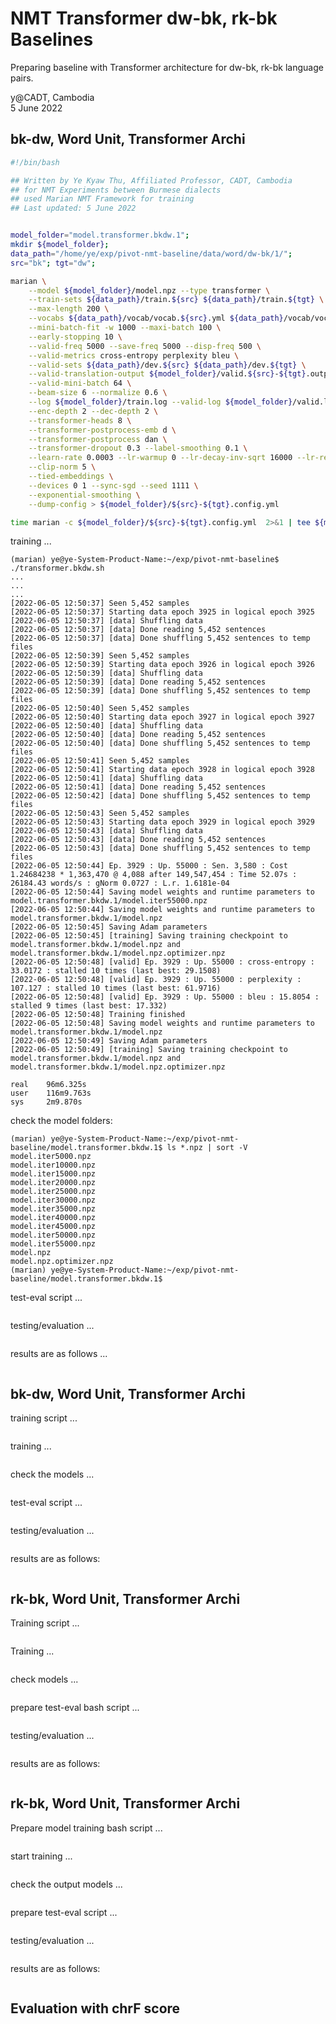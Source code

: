 # NMT Transformer dw-bk, rk-bk Baselines

Preparing baseline with Transformer architecture for dw-bk, rk-bk language pairs.  

y@CADT, Cambodia  
5 June 2022  

## bk-dw, Word Unit, Transformer Archi

```bash
#!/bin/bash

## Written by Ye Kyaw Thu, Affiliated Professor, CADT, Cambodia
## for NMT Experiments between Burmese dialects
## used Marian NMT Framework for training
## Last updated: 5 June 2022


model_folder="model.transformer.bkdw.1";
mkdir ${model_folder};
data_path="/home/ye/exp/pivot-nmt-baseline/data/word/dw-bk/1/";
src="bk"; tgt="dw";

marian \
    --model ${model_folder}/model.npz --type transformer \
    --train-sets ${data_path}/train.${src} ${data_path}/train.${tgt} \
    --max-length 200 \
    --vocabs ${data_path}/vocab/vocab.${src}.yml ${data_path}/vocab/vocab.${tgt}.yml \
    --mini-batch-fit -w 1000 --maxi-batch 100 \
    --early-stopping 10 \
    --valid-freq 5000 --save-freq 5000 --disp-freq 500 \
    --valid-metrics cross-entropy perplexity bleu \
    --valid-sets ${data_path}/dev.${src} ${data_path}/dev.${tgt} \
    --valid-translation-output ${model_folder}/valid.${src}-${tgt}.output --quiet-translation \
    --valid-mini-batch 64 \
    --beam-size 6 --normalize 0.6 \
    --log ${model_folder}/train.log --valid-log ${model_folder}/valid.log \
    --enc-depth 2 --dec-depth 2 \
    --transformer-heads 8 \
    --transformer-postprocess-emb d \
    --transformer-postprocess dan \
    --transformer-dropout 0.3 --label-smoothing 0.1 \
    --learn-rate 0.0003 --lr-warmup 0 --lr-decay-inv-sqrt 16000 --lr-report \
    --clip-norm 5 \
    --tied-embeddings \
    --devices 0 1 --sync-sgd --seed 1111 \
    --exponential-smoothing \
    --dump-config > ${model_folder}/${src}-${tgt}.config.yml

time marian -c ${model_folder}/${src}-${tgt}.config.yml  2>&1 | tee ${model_folder}/transformer-${src}-${tgt}.log
```

training ...  

```
(marian) ye@ye-System-Product-Name:~/exp/pivot-nmt-baseline$ ./transformer.bkdw.sh
...
...
...
[2022-06-05 12:50:37] Seen 5,452 samples
[2022-06-05 12:50:37] Starting data epoch 3925 in logical epoch 3925
[2022-06-05 12:50:37] [data] Shuffling data
[2022-06-05 12:50:37] [data] Done reading 5,452 sentences
[2022-06-05 12:50:37] [data] Done shuffling 5,452 sentences to temp files
[2022-06-05 12:50:39] Seen 5,452 samples
[2022-06-05 12:50:39] Starting data epoch 3926 in logical epoch 3926
[2022-06-05 12:50:39] [data] Shuffling data
[2022-06-05 12:50:39] [data] Done reading 5,452 sentences
[2022-06-05 12:50:39] [data] Done shuffling 5,452 sentences to temp files
[2022-06-05 12:50:40] Seen 5,452 samples
[2022-06-05 12:50:40] Starting data epoch 3927 in logical epoch 3927
[2022-06-05 12:50:40] [data] Shuffling data
[2022-06-05 12:50:40] [data] Done reading 5,452 sentences
[2022-06-05 12:50:40] [data] Done shuffling 5,452 sentences to temp files
[2022-06-05 12:50:41] Seen 5,452 samples
[2022-06-05 12:50:41] Starting data epoch 3928 in logical epoch 3928
[2022-06-05 12:50:41] [data] Shuffling data
[2022-06-05 12:50:41] [data] Done reading 5,452 sentences
[2022-06-05 12:50:42] [data] Done shuffling 5,452 sentences to temp files
[2022-06-05 12:50:43] Seen 5,452 samples
[2022-06-05 12:50:43] Starting data epoch 3929 in logical epoch 3929
[2022-06-05 12:50:43] [data] Shuffling data
[2022-06-05 12:50:43] [data] Done reading 5,452 sentences
[2022-06-05 12:50:43] [data] Done shuffling 5,452 sentences to temp files
[2022-06-05 12:50:44] Ep. 3929 : Up. 55000 : Sen. 3,580 : Cost 1.24684238 * 1,363,470 @ 4,088 after 149,547,454 : Time 52.07s : 26184.43 words/s : gNorm 0.0727 : L.r. 1.6181e-04
[2022-06-05 12:50:44] Saving model weights and runtime parameters to model.transformer.bkdw.1/model.iter55000.npz
[2022-06-05 12:50:44] Saving model weights and runtime parameters to model.transformer.bkdw.1/model.npz
[2022-06-05 12:50:45] Saving Adam parameters
[2022-06-05 12:50:45] [training] Saving training checkpoint to model.transformer.bkdw.1/model.npz and model.transformer.bkdw.1/model.npz.optimizer.npz
[2022-06-05 12:50:48] [valid] Ep. 3929 : Up. 55000 : cross-entropy : 33.0172 : stalled 10 times (last best: 29.1508)
[2022-06-05 12:50:48] [valid] Ep. 3929 : Up. 55000 : perplexity : 107.127 : stalled 10 times (last best: 61.9716)
[2022-06-05 12:50:48] [valid] Ep. 3929 : Up. 55000 : bleu : 15.8054 : stalled 9 times (last best: 17.332)
[2022-06-05 12:50:48] Training finished
[2022-06-05 12:50:48] Saving model weights and runtime parameters to model.transformer.bkdw.1/model.npz
[2022-06-05 12:50:49] Saving Adam parameters
[2022-06-05 12:50:49] [training] Saving training checkpoint to model.transformer.bkdw.1/model.npz and model.transformer.bkdw.1/model.npz.optimizer.npz

real    96m6.325s
user    116m9.763s
sys     2m9.870s
```

check the model folders:  

```
(marian) ye@ye-System-Product-Name:~/exp/pivot-nmt-baseline/model.transformer.bkdw.1$ ls *.npz | sort -V
model.iter5000.npz
model.iter10000.npz
model.iter15000.npz
model.iter20000.npz
model.iter25000.npz
model.iter30000.npz
model.iter35000.npz
model.iter40000.npz
model.iter45000.npz
model.iter50000.npz
model.iter55000.npz
model.npz
model.npz.optimizer.npz
(marian) ye@ye-System-Product-Name:~/exp/pivot-nmt-baseline/model.transformer.bkdw.1$
```

test-eval script ...  

```bash

```

testing/evaluation ...  

```

```

results are as follows ...  

```

```

## bk-dw, Word Unit, Transformer Archi

training script ...  

```bash

```

training ...  

```

```

check the models ...  

```

```

test-eval script ...  

```bash

```

testing/evaluation ...  

```

```

results are as follows:  

```

```

## rk-bk, Word Unit, Transformer Archi

Training script ...  

```bash

```

Training ...  

```

```

check models ...  

```

```

prepare test-eval bash script ...  

```bash

```

testing/evaluation ...  

```

```

results are as follows:  

```

```

## rk-bk, Word Unit, Transformer Archi  

Prepare model training bash script ...  

```bash

```

start training ...  

```

```

check the output models ...  

```

```

prepare test-eval script ...  

```bash

```

testing/evaluation ...  

```

```

results are as follows:  

```

```

## Evaluation with chrF score 

```

```

```

```
```

```
```

```

